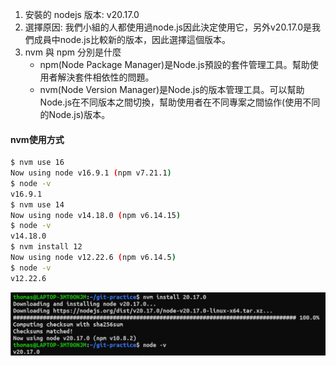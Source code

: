 1. 安裝的 nodejs 版本: v20.17.0
2. 選擇原因: 我們小組的人都使用過node.js因此決定使用它，另外v20.17.0是我們成員中node.js比較新的版本，因此選擇這個版本。
3. nvm 與 npm 分別是什麼
    * npm(Node Package Manager)是Node.js預設的套件管理工具。幫助使用者解決套件相依性的問題。
    * nvm(Node Version Manager)是Node.js的版本管理工具。可以幫助Node.js在不同版本之間切換，幫助使用者在不同專案之間協作(使用不同的Node.js)版本。
#### nvm使用方式
```bash
$ nvm use 16
Now using node v16.9.1 (npm v7.21.1)
$ node -v
v16.9.1
$ nvm use 14
Now using node v14.18.0 (npm v6.14.15)
$ node -v
v14.18.0
$ nvm install 12
Now using node v12.22.6 (npm v6.14.5)
$ node -v
v12.22.6
```
![nvm使用範例](../assets/nvm-example.png)
